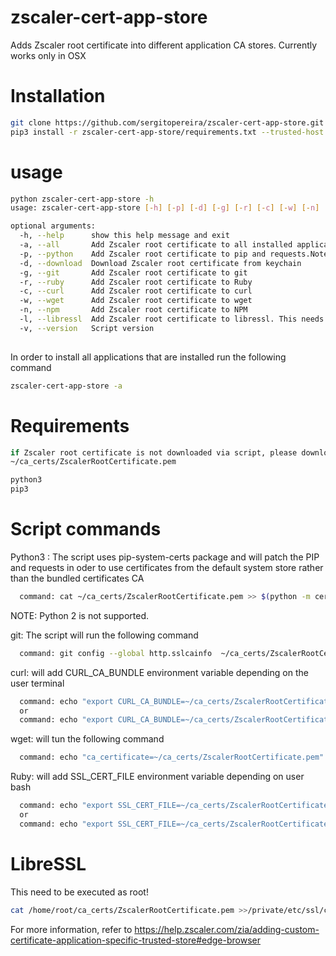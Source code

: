# zscaler-cert-app-store
Adds Zscaler root certificate into different application CA stores. Currently works only in OSX

# Installation 
```bash
git clone https://github.com/sergitopereira/zscaler-cert-app-store.git
pip3 install -r zscaler-cert-app-store/requirements.txt --trusted-host pypi.org --trusted-host pypi.python.org --trusted-host files.pythonhosted.org
```

# usage
```bash
python zscaler-cert-app-store -h
usage: zscaler-cert-app-store [-h] [-p] [-d] [-g] [-r] [-c] [-w] [-n] [-l] [-v]

optional arguments:
  -h, --help      show this help message and exit
  -a, --all       Add Zscaler root certificate to all installed applications
  -p, --python    Add Zscaler root certificate to pip and requests.Note that python2 is not supported
  -d, --download  Download Zscaler root certificate from keychain
  -g, --git       Add Zscaler root certificate to git
  -r, --ruby      Add Zscaler root certificate to Ruby
  -c, --curl      Add Zscaler root certificate to curl
  -w, --wget      Add Zscaler root certificate to wget
  -n, --npm       Add Zscaler root certificate to NPM
  -l, --libressl  Add Zscaler root certificate to libressl. This needs to be executed as root
  -v, --version   Script version
    
```
In order to install all applications that are installed run the following command
```bash
zscaler-cert-app-store -a
```


# Requirements
```bash
if Zscaler root certificate is not downloaded via script, please download to
~/ca_certs/ZscalerRootCertificate.pem

python3
pip3
```
# Script  commands

Python3 : The script uses pip-system-certs package and will patch the PIP and requests in oder to 
use certificates from the default system store rather than the bundled certificates CA
```bash
  command: cat ~/ca_certs/ZscalerRootCertificate.pem >> $(python -m certifi)
```
NOTE: Python 2 is not supported.

git: The script  will run the following command
```bash
  command: git config --global http.sslcainfo  ~/ca_certs/ZscalerRootCertificate.pem
```
curl: will add  CURL_CA_BUNDLE environment variable depending on the user terminal
```bash
  command: echo "export CURL_CA_BUNDLE=~/ca_certs/ZscalerRootCertificate.pem" >> $HOME/.bashrc
  or
  command: echo "export CURL_CA_BUNDLE=~/ca_certs/ZscalerRootCertificate.pem" >> $HOME/.zshrc
```
wget: will tun the following command
```bash
  command: echo "ca_certificate=~/ca_certs/ZscalerRootCertificate.pem" >> $HOME/.wgetrc
```
Ruby: will add SSL_CERT_FILE environment variable depending on user bash
```bash
  command: echo "export SSL_CERT_FILE=~/ca_certs/ZscalerRootCertificate.pem" >> $HOME/.bashrc
  or
  command: echo "export SSL_CERT_FILE=~/ca_certs/ZscalerRootCertificate.pem" >> $HOME/.zshrc
```

# LibreSSL
This need to be executed as root!
```bash
cat /home/root/ca_certs/ZscalerRootCertificate.pem >>/private/etc/ssl/cert.pem
```

For more information, refer to https://help.zscaler.com/zia/adding-custom-certificate-application-specific-trusted-store#edge-browser

